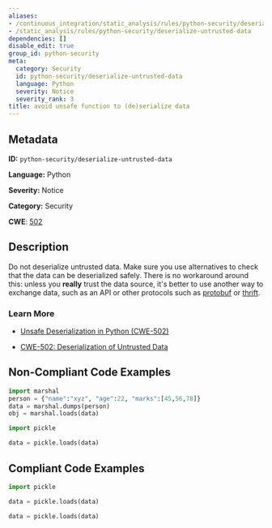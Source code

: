 ```yaml
---
aliases:
- /continuous_integration/static_analysis/rules/python-security/deserialize-untrusted-data
- /static_analysis/rules/python-security/deserialize-untrusted-data
dependencies: []
disable_edit: true
group_id: python-security
meta:
  category: Security
  id: python-security/deserialize-untrusted-data
  language: Python
  severity: Notice
  severity_rank: 3
title: avoid unsafe function to (de)serialize data
---
```

<!--  SOURCED FROM https://github.com/DataDog/datadog-static-analyzer-rule-docs -->


## Metadata
**ID:** `python-security/deserialize-untrusted-data`

**Language:** Python

**Severity:** Notice

**Category:** Security

**CWE**: [502](https://cwe.mitre.org/data/definitions/502.html)

## Description
Do not deserialize untrusted data. Make sure you use alternatives to check that the data can be deserialized safely. There is no workaround around this: unless you **really** trust the data source, it's better to use another way to exchange data, such as an API or other protocols such as [protobuf](https://developers.google.com/protocol-buffers) or [thrift](https://thrift.apache.org/).

### Learn More

 - [Unsafe Deserialization in Python (CWE-502)](https://www.codiga.io/blog/python-unsafe-deserialization/)

 - [CWE-502: Deserialization of Untrusted Data](https://cwe.mitre.org/data/definitions/502.html)

## Non-Compliant Code Examples
```python
import marshal
person = {"name":"xyz", "age":22, "marks":[45,56,78]}
data = marshal.dumps(person)
obj = marshal.loads(data)
```

```python
import pickle

data = pickle.loads(data)
```

## Compliant Code Examples
```python
import pickle

data = pickle.loads(data)

```

```python
data = pickle.loads(data)
```
